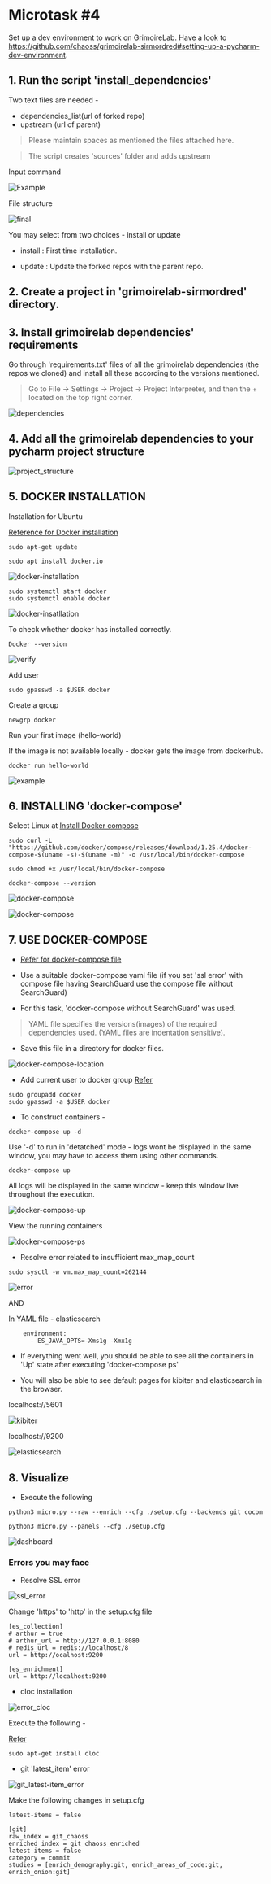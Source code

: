 # Microtask #4

Set up a dev environment to work on GrimoireLab. Have a look to https://github.com/chaoss/grimoirelab-sirmordred#setting-up-a-pycharm-dev-environment.

## 1. Run the script 'install_dependencies'

Two text files are needed - 
* dependencies_list(url of forked repo)
* upstream (url of parent)

> Please maintain spaces as mentioned the files attached here.

>  The script creates 'sources' folder and adds upstream

Input command

![Example](./images/command.png)

File structure

![final](./images/example.png)

You may select from two choices - install or update

 * install : First time installation.

 * update : Update the forked repos with the parent repo.

## 2. Create a project in  'grimoirelab-sirmordred' directory.

## 3. Install grimoirelab dependencies' requirements

Go through 'requirements.txt' files of all the grimoirelab dependencies (the repos we cloned) and install all these according to the versions mentioned.

> Go to File -> Settings -> Project -> Project Interpreter, and then the + located on the top right corner.

![dependencies](./images/dependencies.png)


## 4. Add all the grimoirelab dependencies to your pycharm project structure

![project_structure](./images/project_structure.png)

## 5. DOCKER INSTALLATION

Installation for Ubuntu 

[Reference for Docker installation](https://phoenixnap.com/kb/how-to-install-docker-on-ubuntu-18-04)

```
sudo apt-get update
```
```
sudo apt install docker.io
```
![docker-installation](./images/docker_in1.png)

```
sudo systemctl start docker
sudo systemctl enable docker
```
![docker-insatllation](./images/docker_in2.png)

To check whether docker has installed correctly.

```
Docker --version 
```

![verify](./images/docker_version_check.png)

Add user 
```
sudo gpasswd -a $USER docker
```
Create a group

```
newgrp docker
```

Run your first image (hello-world)

If the image is not available locally - docker gets the image from dockerhub.

```
docker run hello-world
```
![example](./images/docker-hello_world_image.png)

## 6. INSTALLING 'docker-compose'

Select Linux  at 
[Install Docker compose](https://docs.docker.com/compose/install/)


```
sudo curl -L "https://github.com/docker/compose/releases/download/1.25.4/docker-compose-$(uname -s)-$(uname -m)" -o /usr/local/bin/docker-compose
```

```
sudo chmod +x /usr/local/bin/docker-compose

docker-compose --version
```

![docker-compose](./images/docker-compose1.png)

![docker-compose](./images/docker-compose2.png)


## 7. USE DOCKER-COMPOSE

  * [Refer for docker-compose file](https://github.com/chaoss/grimoirelab-sirmordred/blob/master/Getting-Started.md#source-code-and-docker-) 

  * Use a suitable docker-compose yaml file (if you set 'ssl error' with compose file having SearchGuard use the compose file without SearchGuard)
  * For this task, 'docker-compose without SearchGuard' was used.

  > YAML file specifies the versions(images) of the required dependencies used. (YAML files are indentation sensitive).

  * Save this file in a directory for docker files.

  ![docker-compose-location](./images/docker-compose-loc.png)

  * Add current user to docker group 
  [Refer](https://linoxide.com/linux-how-to/use-docker-without-sudo-ubuntu/)

  ```
  sudo groupadd docker
  sudo gpasswd -a $USER docker
  ```

  * To construct containers -
  ```
  docker-compose up -d
  ```

  Use '-d' to run in 'detatched' mode - logs wont be displayed in the same window, you may have to access them using other commands.

  ```
  docker-compose up 
  ```

  All logs will be displayed in the same window - keep this window live throughout the execution.

  ![docker-compose-up](./images/docker_compose_up.png)

  View the running containers

  ![docker-compose-ps](./images/docker_compose_ps.png)

  * Resolve error related to insufficient max_map_count

  ```
  sudo sysctl -w vm.max_map_count=262144
  ```

  ![error](./images/map_count_error.png)

  AND

  In YAML file - elasticsearch
  ```
      environment:
        - ES_JAVA_OPTS=-Xms1g -Xmx1g
  ```

  * If everything went well, you should be able to see all the containers in 'Up' state after executing 'docker-compose ps'

  * You will also be able to see default pages for kibiter and elasticsearch in the browser.

  localhost://5601

  ![kibiter](./images/kibiter.png)

  localhost://9200

  ![elasticsearch](./images/elasticsearch.png)

## 8. Visualize

  * Execute the following

  ```
  python3 micro.py --raw --enrich --cfg ./setup.cfg --backends git cocom

  python3 micro.py --panels --cfg ./setup.cfg
  ```

  ![dashboard](./images/git_dashboard.png)

  ### Errors you may face

  * Resolve SSL error

  ![ssl_error](./images/ssl_error.png)

  Change 'https' to 'http' in the setup.cfg file

  ```
  [es_collection]
# arthur = true
# arthur_url = http://127.0.0.1:8080
# redis_url = redis://localhost/8
url = http://ocalhost:9200

[es_enrichment]
url = http://localhost:9200
```

  * cloc installation

  ![error_cloc](./images/cloc_error.png)

  Execute the following -

  [Refer](https://github.com/chaoss/grimoirelab-graal#how-to-installcreate-the-executables)

  ```
  sudo apt-get install cloc
  ```

  * git 'latest_item' error

  ![git_latest-item_error](./images/git_latest_item_error.png)

  Make the following changes in setup.cfg

  ```
  latest-items = false
  ```

  ```
  [git]
raw_index = git_chaoss
enriched_index = git_chaoss_enriched
latest-items = false
category = commit
studies = [enrich_demography:git, enrich_areas_of_code:git, enrich_onion:git]
  ```










